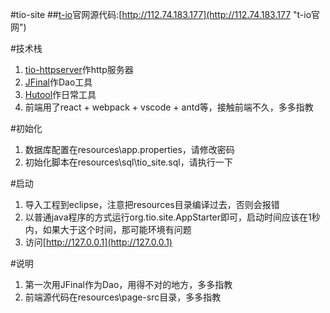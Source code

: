 #tio-site
##[t-io](https://git.oschina.net/tywo45/t-io)官网源代码:[http://112.74.183.177](http://112.74.183.177 "t-io官网")

#技术栈
1. [tio-httpserver](https://git.oschina.net/tywo45/t-io)作http服务器
2. [JFinal](https://git.oschina.net/jfinal/jfinal)作Dao工具
3. [Hutool](https://git.oschina.net/loolly/hutool)作日常工具
4. 前端用了react + webpack + vscode + antd等，接触前端不久，多多指教

#初始化
1. 数据库配置在resources\app.properties，请修改密码
2. 初始化脚本在resources\sql\tio_site.sql，请执行一下

#启动
1. 导入工程到eclipse，注意把resources目录编译过去，否则会报错
2. 以普通java程序的方式运行org.tio.site.AppStarter即可，启动时间应该在1秒内，如果大于这个时间，那可能环境有问题
3. 访问[http://127.0.0.1](http://127.0.0.1)

#说明
1. 第一次用JFinal作为Dao，用得不对的地方，多多指教
2. 前端源代码在resources\page-src目录，多多指教